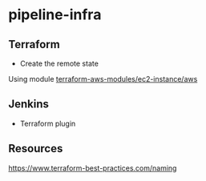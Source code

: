 # pipeline-infra

## Terraform

- Create the remote state

Using module [terraform-aws-modules/ec2-instance/aws](https://github.com/terraform-aws-modules/terraform-aws-ec2-instance)

## Jenkins

- Terraform plugin

## Resources

https://www.terraform-best-practices.com/naming
